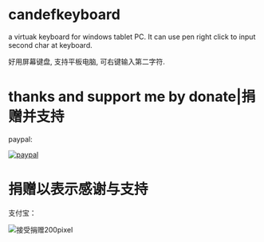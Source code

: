 # candefkeyboard
a virtuak keyboard for windows tablet PC.
It can use pen right click to input second char at keyboard.

好用屏幕键盘, 支持平板电脑, 可右键输入第二字符. 

# thanks and support me by donate|捐赠并支持

paypal:


[![paypal](https://www.paypalobjects.com/en_US/i/btn/btn_donateCC_LG.gif)](https://www.paypal.com/cgi-bin/webscr?cmd=_s-xclick&hosted_button_id=PAGZ8VVGG67XY)


# 捐赠以表示感谢与支持

支付宝：

![接受捐赠200pixel](https://user-images.githubusercontent.com/89308109/132255156-1926b435-d628-40a8-89a2-1682f2e69a69.png)



